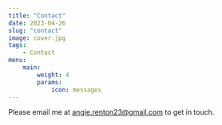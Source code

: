 ```yaml
---
title: "Contact"
date: 2023-04-26
slug: "contact"
image: cover.jpg
tags:
    - Contact
menu:
    main:
        weight: 4
        params: 
            icon: messages
---
```


Please email me at angie.renton23@gmail.com to get in touch. 